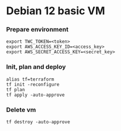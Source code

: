# Debian 12 basic VM

### Prepare environment
```
export TWC_TOKEN=<token>
export AWS_ACCESS_KEY_ID=<access_key>
export AWS_SECRET_ACCESS_KEY=<secret_key>
```

### Init, plan and deploy
```
alias tf=terraform
tf init -reconfigure
tf plan
tf apply -auto-approve
```

### Delete vm
```
tf destroy -auto-approve
```